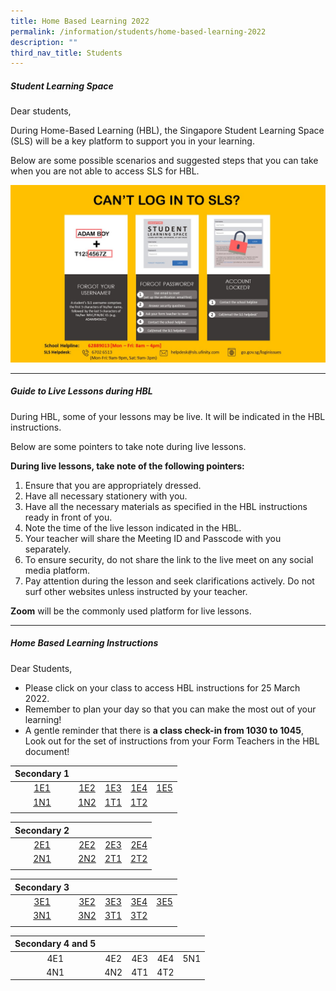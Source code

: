```yaml
---
title: Home Based Learning 2022
permalink: /information/students/home-based-learning-2022
description: ""
third_nav_title: Students
---
```

##### Student Learning Space
Dear students,  
  
During Home-Based Learning (HBL), the Singapore Student Learning Space (SLS) will be a key platform to support you in your learning.  
  
Below are some possible scenarios and suggested steps that you can take when you are not able to access SLS for HBL.

![](/images/Steps%20to%20login%20to%20SLS.jpg)

---------------------
##### Guide to Live Lessons during HBL
During HBL, some of your lessons may be live. It will be indicated in the HBL instructions. 

Below are some pointers to take note during live lessons.  
  
**During live lessons, take note of the following pointers:**
1. Ensure that you are appropriately dressed.
2. Have all necessary stationery with you.  
3. Have all the necessary materials as specified in the HBL instructions ready in front of you.
4. Note the time of the live lesson indicated in the HBL.
5. Your teacher will share the Meeting ID and Passcode with you separately.
6. To ensure security, do not share the link to the live meet on any social media platform.
7. Pay attention during the lesson and seek clarifications actively. Do not surf other websites unless instructed by your teacher.
    
**Zoom** will be the commonly used platform for live lessons.

-------------------------
##### Home Based Learning Instructions

Dear Students,  
* Please click on your class to access HBL instructions for 25 March 2022.  
* Remember to plan your day so that you can make the most out of your learning! 
* A gentle reminder that there is **a class check-in from 1030 to 1045**, Look out for the set of instructions from your Form Teachers in the HBL document!

| Secondary 1 |     |     |     |     |
|:-----------:|:---:|:---:|:---:|:---:|
| [1E1](https://docs.google.com/document/d/17-bg7RcHWwtxZGt1EP1c31wdDEoswm_qbxIBeAw7k7g/edit) | [1E2](https://docs.google.com/document/d/1GBioB3FhsNUmMJUwfPAyUD-naAKZlBlPUIb3n-_KUYU/edit) | [1E3](https://docs.google.com/document/d/1zWcUKKi2I3p2wL2WqdfB4YAy6q4GVSzo3YbmVE0upgY/edit) | [1E4](https://docs.google.com/document/d/1v21irUM--LWXNVM5blILBmKf4LuMMZ0DXB_pDAOt_68/edit) | [1E5](https://docs.google.com/document/d/1pE4766XCUCBMeCZdOgqBljdo1VD_7Cb8paSHv4G1cLY/edit) |
| [1N1](https://docs.google.com/document/d/1QcHWgowveIdQYYLAtKmL8Cf5J5dcXdKO832PH35v4Qk/edit) | [1N2](https://docs.google.com/document/d/1487XUw_dRcmYIcUo_jiF3GcUKk-SAOz7cJTIpHcKwmY/edit) | [1T1](https://docs.google.com/document/d/1eljAqc-MeT8CLslfNUpcQGSD9y72mO6fj77zUySSjPg/edit) | [1T2](https://docs.google.com/document/d/1fteSBerFvZxGGNODMI-dzitagRwL0jD0GS2rQ28aGsg/edit) |     |
| | | | | |

| Secondary 2 |     |     |     |
|:-----------:|:---:|:---:|:---:|
| [2E1](https://docs.google.com/document/d/1DIKg4KVhw2nk7Ua81zjcieH9JRncC9H6pSa0b4_hKzE/edit) | [2E2](https://docs.google.com/document/d/1_PhchfLg5p9vnHPCFNA_GpP220D6crNIaXCWgEoWg5I/edit) | [2E3](https://docs.google.com/document/d/1qjMDSDpyJXCwq4ZBWLiZDmVfAaN67qiHA0i2p4Z3S9w/edit) | [2E4](https://docs.google.com/document/d/1ZRgueITkgr0gFz8PSuBuKyAkxjVVJ_Y9oC3dktQFq3I/edit) |
| [2N1](https://docs.google.com/document/d/1YJKUFXVTKA7IY5S6DenRI_meYd_M4BAJHhMybM2-xCI/edit) | [2N2](https://docs.google.com/document/d/1e3uM7mi-5lheyNX-WChBY35U6XiWd-3WJE2ds3xxSyU/edit) | [2T1](https://docs.google.com/document/d/1c6gpno2La3QWnA9WHFhRCmteJ4TPHFj8f8tyy5zYEpI/edit) | [2T2](https://docs.google.com/document/d/1bTOd9bANm9LJIrV7IVZlb6sA9Ljh5OarCr6O-FKuOOg/edit) |
| | | | |

| Secondary 3 |     |     |     |     |
|:-----------:|:---:|:---:|:---:|:---:|
| [3E1](https://docs.google.com/document/d/12IpEL8prxsU1PTQssXX8maYoH-R_AA_apn14cqvNXAM/edit) | [3E2](https://docs.google.com/document/d/1wlv1vENig11s0x4vSgwkDRQ5qeei4vulktEGy1yWbQ0/edit) | [3E3](https://docs.google.com/document/d/1l3wNhnNS47J6nGb-bxyrSzaCzMbF0FGaQEF5vab5vaw/edit) | [3E4](https://docs.google.com/document/d/113tL8DnV6c103dxDqRmIHHlJCVSKwDj_8ylkBaA6vHI/edit) | [3E5](https://docs.google.com/document/d/1oDBTeMr69c7_oaLvdM-hcUPcBZJgVyKR17WnLbH55qk/edit) |
| [3N1](https://docs.google.com/document/d/1QHWS9kfl1TwayGgQREjLspzfTQ7I45vQWAVNBs2Audc/edit) | [3N2](https://docs.google.com/document/d/1QTdOnU2gDEF5adx2fDTfHdJQcrWGvH56dLHOeVSxJoE/edit) | [3T1](https://docs.google.com/document/d/1FizIyXxyjAcsBBMvtx7eXO_R3iopt0elt-c9fFMK4So/edit) | [3T2](https://docs.google.com/document/d/1Q6c5vn6XS5lo11zxSgAkCIjlHueDXaas11BhEnIEfUk/edit) |     |
| | | | | |

| Secondary 4 and 5 |  |  |  |  |
|:---:|:---:|:---:|:---:|:---:|
| 4E1 | 4E2 | 4E3 | 4E4 | 5N1 |
| 4N1 | 4N2 | 4T1 | 4T2 |  |